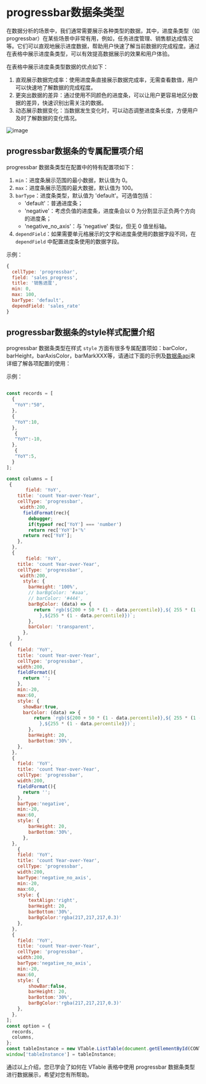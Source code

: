 # progressbar数据条类型

在数据分析的场景中，我们通常需要展示各种类型的数据，其中，进度条类型（如 progressbar）在某些场景中非常有用，例如，任务进度管理、销售额达成情况等。它们可以直观地展示进度数据，帮助用户快速了解当前数据的完成程度。通过在表格中展示进度条类型，可以有效提高数据展示的效果和用户体验。

在表格中展示进度条类型数据的优点如下：

1. 直观展示数据完成率：使用进度条直接展示数据完成率，无需查看数值，用户可以快速地了解数据的完成程度。
2. 更突出数据的差异：通过使用不同颜色的进度条，可以让用户更容易地区分数据的差异，快速识别出需关注的数据。
3. 动态展示数据变化：当数据发生变化时，可以动态调整进度条长度，方便用户及时了解数据的变化情况。

![image](https://lf9-dp-fe-cms-tos.byteorg.com/obj/bit-cloud/a222eb3ecfe32db85220dda02.png)

## progressbar数据条的专属配置项介绍

progressbar 数据条类型在配置中的特有配置项如下：

1. `min`：进度条展示范围的最小数据，默认值为 0。
2. `max`：进度条展示范围的最大数据，默认值为 100。
3. `barType`：进度条类型，默认值为 'default'。可选值包括：
    - 'default'：普通进度条；
    - 'negative'：考虑负值的进度条，进度条会以 0 为分割显示正负两个方向的进度条；
    - 'negative_no_axis'：与 'negative' 类似，但无 0 值坐标轴。
4. `dependField`：如果需要单元格展示的文字和进度条使用的数据字段不同，在 `dependField` 中配置进度条使用的数据字段。

示例：
```javascript
{
  cellType: 'progressbar',
  field: 'sales_progress',
  title: '销售进度',
  min: 0,
  max: 100,
  barType: 'default',
  dependField: 'sales_rate'
}
```

## progressbar数据条的style样式配置介绍

progressbar 数据条类型在样式 `style` 方面有很多专属配置项如：barColor，barHeight，barAxisColor，barMarkXXX等，请通过下面的示例及[数据条api](TODO)来详细了解各项配置的使用：

示例：
```javascript livedemo template=vtable

const records = [
  {
   "YoY":"50",
  },
  {
   "YoY":10,
  },
   {
   "YoY":-10,
  },
   {
   "YoY":5,
  }
];

const columns = [
 {
       field: 'YoY',
    title: 'count Year-over-Year',
    cellType: 'progressbar',
     width:200,
      fieldFormat(rec){
        debugger;
        if(typeof rec['YoY'] === 'number')
        return rec['YoY']+'%'
      return rec['YoY'];
    },
  },
  {
       field: 'YoY',
    title: 'count Year-over-Year',
    cellType: 'progressbar',
     width:200,
      style: {
        barHeight: '100%',
        // barBgColor: '#aaa',
        // barColor: '#444',
        barBgColor: (data) => {
          return `rgb(${200 + 50 * (1 - data.percentile)},${ 255 * (1 - data.percentile)
            },${255 * (1 - data.percentile)})`;
        },
        barColor: 'transparent',
      },
    },
 {
    field: 'YoY',
    title: 'count Year-over-Year',
    cellType: 'progressbar',
    width:200,
    fieldFormat(){
      return '';
    },
    min:-20,
    max:60,
    style: {
      showBar:true,
      barColor: (data) => {
          return `rgb(${200 + 50 * (1 - data.percentile)},${ 255 * (1 - data.percentile)
            },${255 * (1 - data.percentile)})`;
        },
        barHeight: 20,
        barBottom:'30%',
    },
  },
  {
    field: 'YoY',
    title: 'count Year-over-Year',
    cellType: 'progressbar',
    width:200,
    fieldFormat(){
      return '';
    },
    barType:'negative',
    min:-20,
    max:60,
    style: {
        barHeight: 20,
        barBottom:'30%',
      },
  },
    {
    field: 'YoY',
    title: 'count Year-over-Year',
    cellType: 'progressbar',
    width:200,
    barType:'negative_no_axis',
    min:-20,
    max:60,
    style: {
        textAlign:'right',
        barHeight: 20,
        barBottom:'30%',
        barBgColor:'rgba(217,217,217,0.3)'
    },
  },
  {
    field: 'YoY',
    title: 'count Year-over-Year',
    cellType: 'progressbar',
    width:200,
    barType:'negative_no_axis',
    min:-20,
    max:60,
    style: {
        showBar:false,
        barHeight: 20,
        barBottom:'30%',
        barBgColor:'rgba(217,217,217,0.3)'
    },
  },
];
const option = {
  records,
  columns,
};
const tableInstance = new VTable.ListTable(document.getElementById(CONTAINER_ID), option);
window['tableInstance'] = tableInstance;
```

通过以上介绍，您已学会了如何在 VTable 表格中使用 progressbar 数据条类型进行数据展示，希望对您有所帮助。